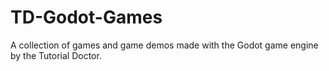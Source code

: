 # TD-Godot-Games
A collection of games and game demos made with the Godot game engine by the Tutorial Doctor.
